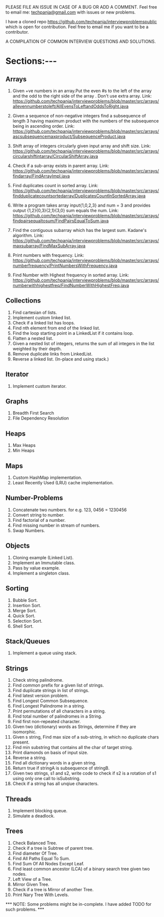 PLEASE FILE AN ISSUE IN CASE OF A BUG OR ADD A COMMENT. Feel free to email me: techpanja@gmail.com with issues
or new problems.

I have a cloned repo https://github.com/techpanja/interviewproblemspublic which is open for contribution. Feel free
to email me if you want to be a contributor.

A COMPILATION OF COMMON INTERVIEW QUESTIONS AND SOLUTIONS.

Sections:---
============
Arrays
------------
1.  Given +ve numbers in an array.Put the even #s to the left of the array and the odd to the right side of
    the array . Don't use extra array.
    Link: https://github.com/techpanja/interviewproblems/blob/master/src/arrays/allevennumberstoleft/AllEvensToLeftandOddsToRight.java

2.  Given a sequence of non-negative integers find a subsequence of length 3 having maximum product with the
    numbers of the subsequence being in ascending order.
    Link: https://github.com/techpanja/interviewproblems/blob/master/src/arrays/ascsubsequencemaxproduct/SubsequenceProduct.java

3.  Shift array of integers circularly given input array and shift size.
    Link: https://github.com/techpanja/interviewproblems/blob/master/src/arrays/circularshiftintarray/CircularShiftArray.java

4.  Check if a sub-array exists in parent array.
    Link: https://github.com/techpanja/interviewproblems/blob/master/src/arrays/findarray/FindArrayImpl.java

5.  Find duplicates count in sorted array.
    Link: https://github.com/techpanja/interviewproblems/blob/master/src/arrays/findduplicatecountsortedarray/DuplicatesCountInSortedArray.java

6.  Write a program takes array input{1,0,2,3} and num = 3 and provides output {1,2}{0,3}{2,1}{3,0} sum equals the num.
    Link: https://github.com/techpanja/interviewproblems/blob/master/src/arrays/findpairsequaltosum/FindPairsEqualToSum.java

7.  Find the contiguous subarray which has the largest sum. Kadane's algorithm.
    Link: https://github.com/techpanja/interviewproblems/blob/master/src/arrays/maxsubarray/FindMaxSubArray.java

8.  Print numbers with frequency.
    Link: https://github.com/techpanja/interviewproblems/blob/master/src/arrays/numberfrequency/PrintNumbersWithFrequency.java

9.  Find Number with Highest frequency in sorted array.
    Link: https://github.com/techpanja/interviewproblems/blob/master/src/arrays/numberwithhighestfreq/FindNumberWithHighestFreq.java


Collections
-----------
1.  Find cartesian of lists.
2.  Implement custom linked list.
3.  Check if a linked list has loops.
4.  Find nth element from end of the linked list.
5.  Find the loop starting point in a LinkedList if it contains loop.
6.  Flatten a nested list.
7.  Given a nested list of integers, returns the sum of all integers in the list weighted by their depth.
8.  Remove duplicate links from LinkedList.
9.  Reverse a linked list. (In-place and using stack.)

Iterator
--------
1.  Implement custom iterator.

Graphs
------
1.  Breadth First Search
2.  File Dependency Resolution

Heaps
-----
1.  Max Heaps
2.  Min Heaps

Maps
----
1.  Custom HashMap implementation.
2.  Least Recently Used (LRU) cache implementation.

Number-Problems
---------------
1.  Concatenate two numbers. for e.g. 123, 0456 = 1230456
2.  Convert string to number.
3.  Find factorial of a number.
4.  Find missing number in stream of numbers.
5.  Swap Numbers.

Objects
-------
1.  Cloning example (Linked List).
2.  Implement an Immutable class.
3.  Pass by value example.
4.  Implement a singleton class.

Sorting
-------
1.  Bubble Sort.
2.  Insertion Sort.
3.  Merge Sort.
4.  Quick Sort.
5.  Selection Sort.
6.  Shell Sort.

Stack/Queues
------------
1. Implement a queue using stack.

Strings
-------
1.  Check string palindrome.
2.  Find common prefix for a given list of strings.
3.  Find duplicate strings in list of strings.
4.  Find latest version problem.
5.  Find Longest Common Subsequence.
6.  Find Longest Palindrome in a string.
7.  Print permutations of all characters in a string.
8.  Find total number of palindromes in a String.
9.  Find first non-repeated character.
10. Given two (dictionary) words as Strings, determine if they are isomorphic.
11. Given s string, Find max size of a sub-string, in which no duplicate chars present.
12. Find min substring that contains all the char of target string.
13. Print diamonds on basis of input size.
14. Reverse a string.
15. Find all dictionary words in a given string.
16. Return true if stringA is subsequence of stringB.
17. Given two strings, s1 and s2, write code to check if s2 is a rotation of s1 using only one call to isSubstring.
18. Check if a string has all unqiue characters.

Threads
-------
1.  Implement blocking queue.
2.  Simulate a deadlock.

Trees
-----
1.  Check Balanced Tree.
2.  Check if a tree is Subtree of parent tree.
3.  Find diameter Of Tree.
4.  Find All Paths Equal To Sum.
5.  Find Sum Of All Nodes Except Leaf.
6.  Find least common ancestor (LCA) of a binary search tree given two nodes.
7.  Left View of a Tree.
8.  Mirror Given Tree.
9.  Check if a tree is Mirror of another Tree.
10. Print Nary Tree With Levels.

*** NOTE: Some problems might be in-complete. I have added TODO for such problems. ***

